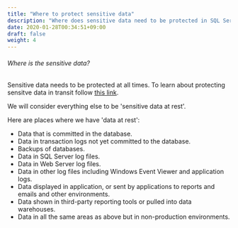```yaml
---
title: "Where to protect sensitive data"
description: "Where does sensitive data need to be protected in SQL Server?"
date: 2020-01-28T00:34:51+09:00
draft: false
weight: 4
---
```


###### Where is the sensitive data?

Sensitive data needs to be protected at all times.  To learn about protecting sensitve data in transit follow [this link](/docs/transit/transit/).

We will consider everything else to be 'sensitive data at rest'.

Here are places where we have 'data at rest':

* Data that is committed in the database.
* Data in transaction logs not yet committed to the database.
* Backups of databases.
* Data in SQL Server log files.
* Data in Web Server log files.
* Data in other log files including Windows Event Viewer and application logs.
* Data displayed in application, or sent by applications to reports and emails and other environments.
* Data shown in third-party reporting tools or pulled into data warehouses.
* Data in all the same areas as above but in non-production environments.
